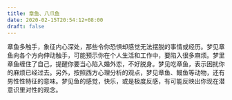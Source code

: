 ```yaml
---
title: 章鱼、八爪鱼
date: 2020-02-15T20:54:12+08:00
draft: false
---
```


章鱼多触手，象征内心深处，那些令你恐惧却感觉无法摆脱的事情或经历。梦见章鱼向各个方向伸动触手，可能预示你在个人生活和工作中，要陷入很多麻烦。梦里章鱼缠住了自己，提醒你要当心陷入婚外恋，不好脱身。梦见吃章鱼，表示困扰你的麻烦已经过去。另外，按照西方心理分析的观点，梦见章鱼、鳗鱼等动物，还有男性性特征的意味。梦见鱼的感觉，快乐，或是极度反感，有可能反映出你现在潜意识里对性的观念。